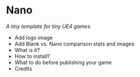 # Nano
_A tiny template for tiny UE4 games._

- Add logo image
- Add Blank vs. Nano comparison stats and images
- What is it?
- How to install?
- What to do before publishing your game
- Credits
